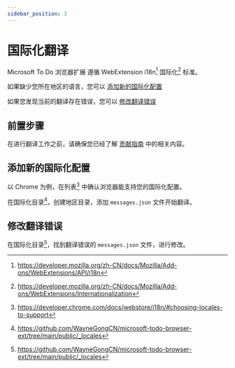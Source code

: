```yaml
---
sidebar_position: 3
---
```


# 国际化翻译

Microsoft To Do 浏览器扩展 遵循 WebExtension i18n[^1] 国际化[^2] 标准。

如果缺少您所在地区的语言，您可以 [添加新的国际化配置](#添加新的国际化配置)

如果您发现当前的翻译存在错误，您可以 [修改翻译错误](#修改翻译错误)


## 前置步骤

在进行翻译工作之前，请确保您已经了解 [贡献指南](./contribution-guid.md) 中的相关内容。


## 添加新的国际化配置

以 Chrome 为例，在列表[^3] 中确认浏览器能支持您的国际化配置。

在国际化目录[^4]，创建地区目录，添加 `messages.json` 文件开始翻译。

## 修改翻译错误

在国际化目录[^4]，找到翻译错误的 `messages.json` 文件，进行修改。


[^1]: https://developer.mozilla.org/zh-CN/docs/Mozilla/Add-ons/WebExtensions/API/i18n
[^2]: https://developer.mozilla.org/zh-CN/docs/Mozilla/Add-ons/WebExtensions/Internationalization
[^3]: https://developer.chrome.com/docs/webstore/i18n/#choosing-locales-to-support
[^4]: https://github.com/WayneGongCN/microsoft-todo-browser-ext/tree/main/public/_locales